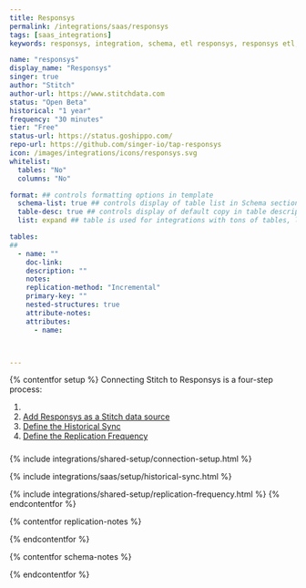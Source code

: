 ```yaml
---
title: Responsys
permalink: /integrations/saas/responsys
tags: [saas_integrations]
keywords: responsys, integration, schema, etl responsys, responsys etl, responsys schema

name: "responsys"
display_name: "Responsys"
singer: true
author: "Stitch"
author-url: https://www.stitchdata.com
status: "Open Beta"
historical: "1 year"
frequency: "30 minutes"
tier: "Free"
status-url: https://status.goshippo.com/
repo-url: https://github.com/singer-io/tap-responsys
icon: /images/integrations/icons/responsys.svg
whitelist:
  tables: "No"
  columns: "No"

format: ## controls formatting options in template
  schema-list: true ## controls display of table list in Schema section
  table-desc: true ## controls display of default copy in table descriptions
  list: expand ## table is used for integrations with tons of tables, like NetSuite.

tables:
## 
  - name: ""
    doc-link: 
    description: ""
    notes: 
    replication-method: "Incremental"
    primary-key: ""
    nested-structures: true
    attribute-notes: 
    attributes:
      - name: 



---
```


{% contentfor setup %}
Connecting Stitch to Responsys is a four-step process:

1. [](#retrieve-app-creds)
2. [Add Responsys as a Stitch data source](#add-stitch-data-source)
3. [Define the Historical Sync](#define-historical-sync)
4. [Define the Replication Frequency](#define-rep-frequency)


### 


{% include integrations/shared-setup/connection-setup.html %}


{% include integrations/saas/setup/historical-sync.html %}

{% include integrations/shared-setup/replication-frequency.html %}
{% endcontentfor %}



{% contentfor replication-notes %}

{% endcontentfor %}



{% contentfor schema-notes %}


{% endcontentfor %}